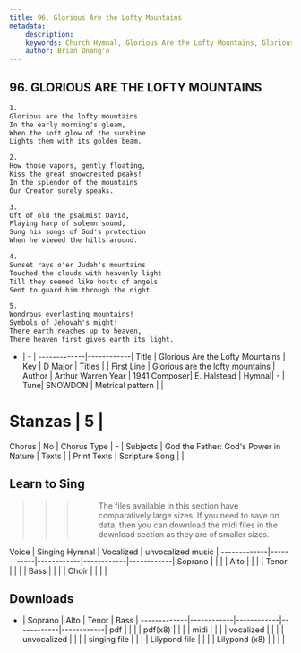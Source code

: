 ```yaml
---
title: 96. Glorious Are the Lofty Mountains
metadata:
    description: 
    keywords: Church Hymnal, Glorious Are the Lofty Mountains, Glorious are the lofty mountains, 
    author: Brian Onang'o
---
```



## 96. GLORIOUS ARE THE LOFTY MOUNTAINS

```txt
1.
Glorious are the lofty mountains 
In the early morning's gleam, 
When the soft glow of the sunshine 
Lights them with its golden beam. 

2.
How those vapors, gently floating, 
Kiss the great snowcrested peaks! 
In the splendor of the mountains 
Our Creator surely speaks. 

3.
Oft of old the psalmist David, 
Playing harp of solemn sound, 
Sung his songs of God's protection 
When he viewed the hills around. 

4.
Sunset rays o'er Judah's mountains 
Touched the clouds with heavenly light 
Till they seemed like hosts of angels 
Sent to guard him through the night. 

5.
Wondrous everlasting mountains! 
Symbols of Jehovah's might! 
There earth reaches up to heaven, 
There heaven first gives earth its light.

```

- |   -  |
-------------|------------|
Title | Glorious Are the Lofty Mountains |
Key | D Major |
Titles |  |
First Line | Glorious are the lofty mountains |
Author | Arthur Warren
Year | 1941
Composer| E. Halstead |
Hymnal|  - |
Tune| SNOWDON |
Metrical pattern | |
# Stanzas | 5 |
Chorus | No |
Chorus Type | - |
Subjects | God the Father: God's Power in Nature |
Texts |  |
Print Texts | 
Scripture Song |  |
  
## Learn to Sing

>>>> The files available in this section have comparatively large sizes. If you need to save on data, then you can download the midi files in the download section as they are of smaller sizes.

Voice |  Singing Hymnal | Vocalized | unvocalized music |
-------------|------------|------------|------------|------------|
Soprano | | | |
Alto | | | |
Tenor | | | |
Bass | | | |
Choir | | | |

## Downloads

- |  Soprano | Alto | Tenor | Bass |
-------------|------------|------------|------------|------------|
pdf | | | |
pdf(x8) | | | |
midi | | | |
vocalized | | | |
unvocalized | | | |
singing file | | | |
Lilypond file | | | |
Lilypond (x8) | | | |
  